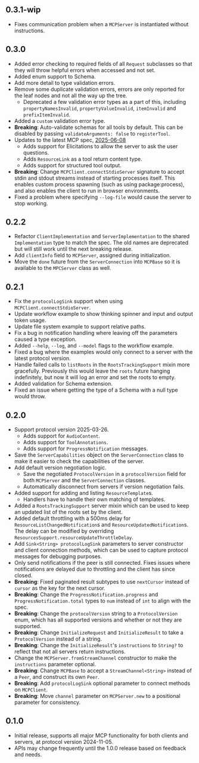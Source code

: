 ## 0.3.1-wip

- Fixes communication problem when a `MCPServer` is instantiated without
  instructions.

## 0.3.0

- Added error checking to required fields of all `Request` subclasses so that
  they will throw helpful errors when accessed and not set.
- Added enum support to Schema.
- Add more detail to type validation errors.
- Remove some duplicate validation errors, errors are only reported for the
  leaf nodes and not all the way up the tree.
  - Deprecated a few validation error types as a part of this, including
    `propertyNamesInvalid`, `propertyValueInvalid`, `itemInvalid` and
    `prefixItemInvalid`.
- Added a `custom` validation error type.
- **Breaking**: Auto-validate schemas for all tools by default. This can be
  disabled by passing `validateArguments: false` to `registerTool`.
- Updates to the latest MCP spec, [2025-06-08](https://modelcontextprotocol.io/specification/2025-06-18/changelog)
  - Adds support for Elicitations to allow the server to ask the user questions.
  - Adds `ResourceLink` as a tool return content type.
  - Adds support for structured tool output.
- **Breaking**: Change `MCPClient.connectStdioServer` signature to accept stdin
  and stdout streams instead of starting processes itself. This enables custom
  process spawning (such as using package:process), and also enables the client
  to run in browser environments.
- Fixed a problem where specifying `--log-file` would cause the server to stop
  working.

## 0.2.2

- Refactor `ClientImplementation` and `ServerImplementation` to the shared
  `Implementation` type to match the spec. The old names are deprecated but will
  still work until the next breaking release.
- Add `clientInfo` field to `MCPServer`, assigned during initialization.
- Move the `done` future from the `ServerConnection` into `MCPBase` so it is
  available to the `MPCServer` class as well.

## 0.2.1

- Fix the `protocolLogSink` support when using `MCPClient.connectStdioServer`.
- Update workflow example to show thinking spinner and input and output token
  usage.
- Update file system example to support relative paths.
- Fix a bug in notification handling where leaving off the parameters caused a
  type exception.
- Added `--help`, `--log`, and `--model` flags to the workflow example.
- Fixed a bug where the examples would only connect to a server with the latest
  protocol version.
- Handle failed calls to `listRoots` in the `RootsTrackingSupport` mixin more
  gracefully. Previously this would leave the `roots` future hanging
  indefinitely, but now it will log an error and set the roots to empty.
- Added validation for Schema extension.
- Fixed an issue where getting the type of a Schema with a null type would
  throw.

## 0.2.0

- Support protocol version 2025-03-26.
  - Adds support for `AudioContent`.
  - Adds support for `ToolAnnotations`.
  - Adds support for `ProgressNotification` messages.
- Save the `ServerCapabilities` object on the `ServerConnection` class to make
  it easier to check the capabilities of the server.
- Add default version negotiation logic.
  - Save the negotiated `ProtocolVersion` in a `protocolVersion` field for both
    `MCPServer` and the `ServerConnection` classes.
  - Automatically disconnect from servers if version negotiation fails.
- Added support for adding and listing `ResourceTemplate`s.
  - Handlers have to handle their own matching of templates.
- Added a `RootsTrackingSupport` server mixin which can be used to keep an
  updated list of the roots set by the client.
- Added default throttling with a 500ms delay for
  `ResourceListChangedNotification`s and `ResourceUpdatedNotification`s. The
  delay can be modified by overriding
  `ResourcesSupport.resourceUpdateThrottleDelay`.
- Add `Sink<String> protocolLogSink` parameters to server constructor and client
  connection methods, which can be used to capture protocol messages for
  debugging purposes.
- Only send notifications if the peer is still connected. Fixes issues where
  notifications are delayed due to throttling and the client has since closed.
- **Breaking**: Fixed paginated result subtypes to use `nextCursor` instead of
  `cursor` as the key for the next cursor.
- **Breaking**: Change the `ProgressNotification.progress` and
  `ProgressNotification.total` types to `num` instead of `int` to align with the
  spec.
- **Breaking**: Change the `protocolVersion` string to a `ProtocolVersion` enum,
  which has all supported versions and whether or not they are supported.
- **Breaking**: Change `InitializeRequest` and `InitializeResult` to take a
  `ProtocolVersion` instead of a string.
- **Breaking**: Change the `InitializeResult`'s `instructions` to `String?` to
  reflect that not all servers return instructions.
- Change the `MCPServer.fromStreamChannel` constructor to make the `instructions`
  parameter optional.
- **Breaking**: Change `MCPBase` to accept a `StreamChannel<String>` instead of
  a `Peer`, and construct its own `Peer`.
- **Breaking**: Add `protocolLogSink` optional parameter to connect methods on
  `MCPClient`.
- **Breaking**: Move `channel` parameter on `MCPServer.new` to a positional
  parameter for consistency.

## 0.1.0

- Initial release, supports all major MCP functionality for both clients and
  servers, at protocol version 2024-11-05.
- APIs may change frequently until the 1.0.0 release based on feedback and
  needs.

